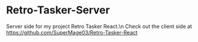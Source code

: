 # Retro-Tasker-Server
Server side for my project Retro Tasker React.\n
Check out the client side at https://github.com/SuperMage03/Retro-Tasker-React
